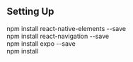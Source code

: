 ## Setting Up
npm install react-native-elements --save <br />
npm install react-navigation --save <br />
npm install expo --save <br />
npm install <br />

